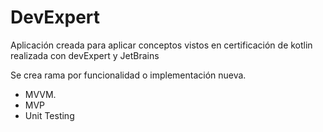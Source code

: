 # DevExpert
Aplicación creada para aplicar conceptos vistos en certificación de kotlin realizada con devExpert y JetBrains

Se crea rama por funcionalidad o implementación nueva.

- MVVM.
- MVP
- Unit Testing
  
